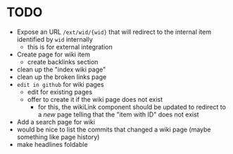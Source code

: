 # TODO

- Expose an URL `/ext/wid/{wid}` that will redirect to the internal item identified by `wid` internally
  - this is for external integration
- Create page for wiki item
  - create backlinks section
- clean up the "index wiki page"
- clean up the broken links page
- `edit in github` for wiki pages
  - edit for existing pages
  - offer to create it if the wiki page does not exist
    - for this, the wikiLink component should be updated to redirect to a _new_ page telling that the "item with ID" does not exist
- Add a search page for wiki
- would be nice to list the commits that changed a wiki page (maybe something like page history)
- make headlines foldable
